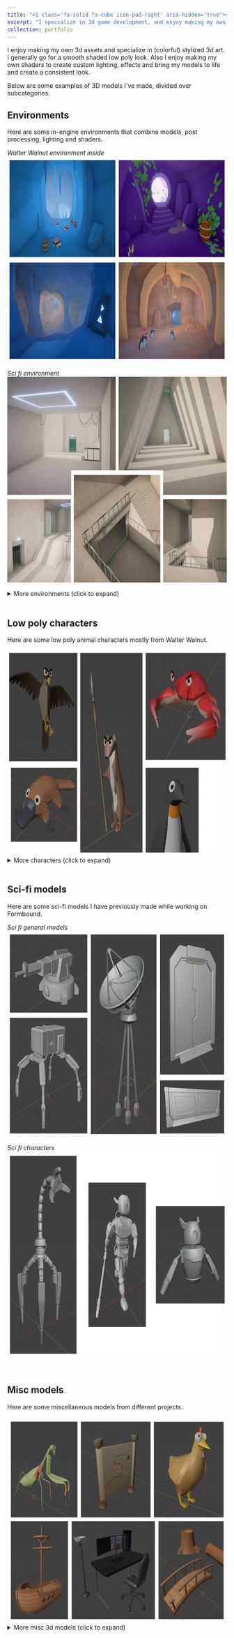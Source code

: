```yaml
---
title: "<i class='fa-solid fa-cube icon-pad-right' aria-hidden='true'></i>3D art"
excerpt: "I specialize in 3d game development, and enjoy making my own 3d assets."
collection: portfolio
---
```


I enjoy making my own 3d assets and specialize in (colorful) stylized 3d art. 
I generally go for a smooth shaded low poly look.
Also I enjoy making my own shaders to create custom lighting, effects and bring my models to life and create a consistent look.

Below are some examples of 3D models I've made, divided over subcategories.

## Environments

Here are some in-engine environments that combine models, post processing, lighting and shaders.

_Walter Walnut environment inside_
<img src="/images/3D-art-environments/walter-environment-inside.png" width="932" height="472" alt="walter environments">

_Sci fi environment_
<img src="/images/3D-art-environments/scifi-environments.png" width="932" height="472" alt="scifi environments">

<details markdown="1">

<summary>More environments (click to expand)</summary>


_Walter Walnut environments_
<img src="/images/3D-art-environments/walter-environment-outside.png" width="932" height="472" alt="walter environments">

_Game jam environment_
<img src="/images/3D-art-environments/coots-environments.png" width="932" height="472" alt="coots environments">

_Game jam space environment_
<img src="/images/3D-art-environments/space-environment.png" width="932" height="472" alt="space environments">

</details>

<br>

## Low poly characters

Here are some low poly animal characters mostly from Walter Walnut.

<img src="/images/3D-art-characters/lowpoly-characters-eyes.png" width="932" height="472" alt="low poly character models">

<details markdown="1">

<summary>More characters (click to expand)</summary>

<img src="/images/3D-art-characters/lowpoly-characters-noeyes-1.png" width="932" height="472" alt="low poly character models">

<img src="/images/3D-art-characters/lowpoly-characters-noeyes-2.png" width="932" height="472" alt="low poly character models">

</details>

<br>

## Sci-fi models

Here are some sci-fi models I have previously made while working on Formbound.

_Sci fi general models_
<img src="/images/3D-art-scifi/scifi-general.png" width="932" height="472" alt="sci fi models">

_Sci fi characters_
<img src="/images/3D-art-scifi/scifi-characters.png" width="932" height="472" alt="sci fi characters">

<br>

## Misc models

Here are some miscellaneous models from different projects.

<img src="/images/3D-art-misc/3d-models-misc-1.png" width="932" height="472" alt="misc models">

<details markdown="1">

<summary>More misc 3d models (click to expand)</summary>

<img src="/images/3D-art-misc/3d-models-misc-2.png" width="932" height="472" alt="misc characters">

</details>